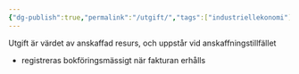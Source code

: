 ```yaml
---
{"dg-publish":true,"permalink":"/utgift/","tags":["industriellekonomi"]}
---
```



Utgift är värdet av anskaffad resurs, och uppstår vid anskaffningstillfället
- registreras bokföringsmässigt när fakturan erhålls